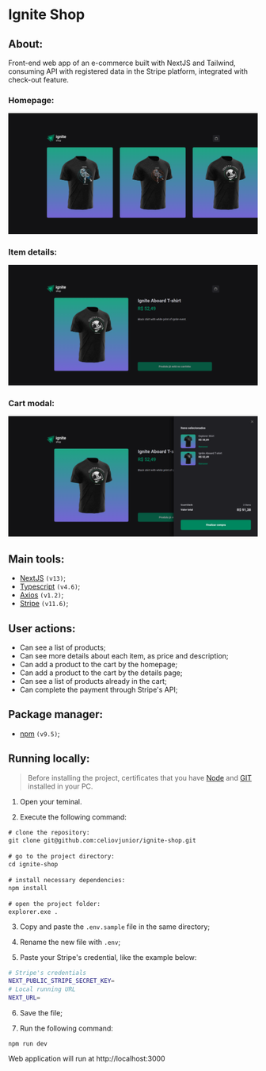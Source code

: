 <h1>Ignite Shop</h1>

## About:
Front-end web app of an e-commerce built with NextJS and Tailwind, consuming API with registered data in the Stripe platform, integrated with check-out feature.<br>

### Homepage:
![homepage](home-preview.png)

### Item details:
![item details](item-preview.png)

### Cart modal:
![cart modal page](cart-popover.png)

## Main tools:

- [NextJS](https://nextjs.org/) ```(v13)```;
- [Typescript](https://www.typescriptlang.org/docs/) ```(v4.6)```;
- [Axios](https://axios-http.com/) ```(v1.2)```;
- [Stripe](https://stripe.com/) ```(v11.6)```;

## User actions:
- Can see a list of products;
- Can see more details about each item, as price and description;
- Can add a product to the cart by the homepage;
- Can add a product to the cart by the details page;
- Can see a list of products already in the cart;
- Can complete the payment through Stripe's API;

## Package manager:
- [npm](https://www.npmjs.com/) ```(v9.5)```;

## Running locally:

> Before installing the project, certificates that you have [Node](https://nodejs.org/en) and [GIT](https://git-scm.com/) installed in your PC.

1. Open your teminal.

2. Execute the following command:

```shell
# clone the repository:
git clone git@github.com:celiovjunior/ignite-shop.git

# go to the project directory:
cd ignite-shop

# install necessary dependencies:
npm install

# open the project folder:
explorer.exe .
```

3. Copy and paste the ```.env.sample``` file in the same directory;

4. Rename the new file with ```.env```;

5. Paste your Stripe's credential, like the example below:

```bash
# Stripe's credentials
NEXT_PUBLIC_STRIPE_SECRET_KEY=
# Local running URL
NEXT_URL=
```

6. Save the file;

7. Run the following command:

```shell
npm run dev
```

Web application will run at http://localhost:3000
